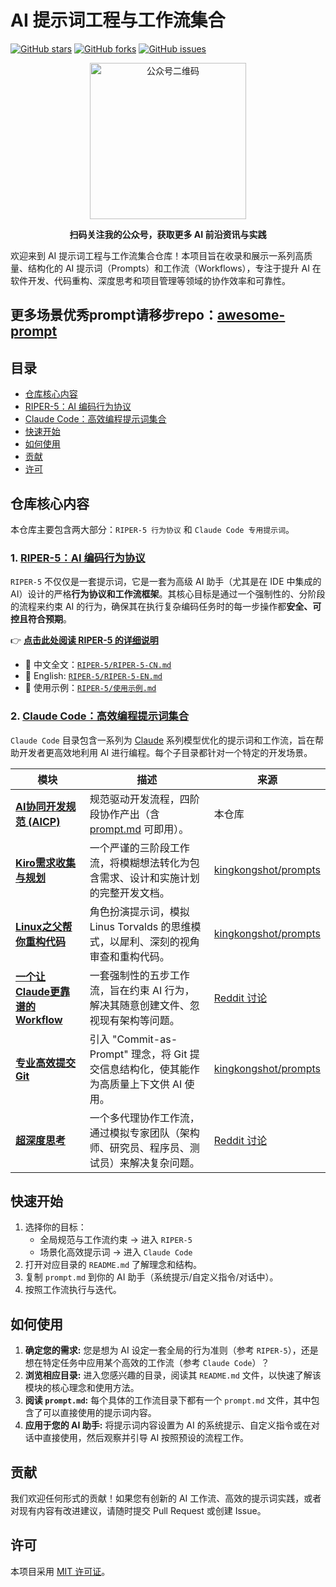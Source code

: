 # AI 提示词工程与工作流集合

[![GitHub stars](https://img.shields.io/github/stars/NeekChaw/RIPER-5.svg)](https://github.com/NeekChaw/RIPER-5/stargazers)
[![GitHub forks](https://img.shields.io/github/forks/NeekChaw/RIPER-5.svg)](https://github.com/NeekChaw/RIPER-5/network)
[![GitHub issues](https://img.shields.io/github/issues/NeekChaw/RIPER-5.svg)](https://github.com/NeekChaw/RIPER-5/issues)

<div align="center">
  <img src="image.png" width="250" alt="公众号二维码">
  <p><strong>扫码关注我的公众号，获取更多 AI 前沿资讯与实践</strong></p>
</div>

欢迎来到 AI 提示词工程与工作流集合仓库！本项目旨在收录和展示一系列高质量、结构化的 AI 提示词（Prompts）和工作流（Workflows），专注于提升 AI 在软件开发、代码重构、深度思考和项目管理等领域的协作效率和可靠性。

## 更多场景优秀prompt请移步repo：[awesome-prompt](https://github.com/NeekChaw/awesome-prompt)

## 目录

- [仓库核心内容](#仓库核心内容)
- [RIPER-5：AI 编码行为协议](#1-riper-5ai-编码行为协议)
- [Claude Code：高效编程提示词集合](#2-claude-code高效编程提示词集合)
- [快速开始](#快速开始)
- [如何使用](#如何使用)
- [贡献](#贡献)
- [许可](#许可)

## 仓库核心内容

本仓库主要包含两大部分：`RIPER-5 行为协议` 和 `Claude Code 专用提示词`。

### 1. [RIPER-5：AI 编码行为协议](./RIPER-5/)

`RIPER-5` 不仅仅是一套提示词，它是一套为高级 AI 助手（尤其是在 IDE 中集成的 AI）设计的严格**行为协议和工作流框架**。其核心目标是通过一个强制性的、分阶段的流程来约束 AI 的行为，确保其在执行复杂编码任务时的每一步操作都**安全、可控且符合预期**。

👉 **[点击此处阅读 RIPER-5 的详细说明](./RIPER-5/README.md)**

- 📘 中文全文：[`RIPER-5/RIPER-5-CN.md`](./RIPER-5/RIPER-5-CN.md)
- 📗 English: [`RIPER-5/RIPER-5-EN.md`](./RIPER-5/RIPER-5-EN.md)
- 🧪 使用示例：[`RIPER-5/使用示例.md`](./RIPER-5/使用示例.md)

### 2. [Claude Code：高效编程提示词集合](./Claude%20Code/)

`Claude Code` 目录包含一系列为 [Claude](https://claude.ai/) 系列模型优化的提示词和工作流，旨在帮助开发者更高效地利用 AI 进行编程。每个子目录都针对一个特定的开发场景。

| 模块                                                                                     | 描述                                                               | 来源                                                                                                         |
| ---------------------------------------------------------------------------------------- | ------------------------------------------------------------------ | ------------------------------------------------------------------------------------------------------------ |
| [**AI协同开发规范 (AICP)**](./Claude%20Code/AI%E5%8D%8F%E5%90%8C%E5%BC%80%E5%8F%91%E8%A7%84%E8%8C%83/) | 规范驱动开发流程，四阶段协作产出（含 [prompt.md](./Claude%20Code/AI%E5%8D%8F%E5%90%8C%E5%BC%80%E5%8F%91%E8%A7%84%E8%8C%83/prompt.md) 可即用）。 | 本仓库                                                                                                       |
| [**Kiro需求收集与规划**](./Claude%20Code/kiro%E9%9C%80%E6%B1%82%E6%94%B6%E9%9B%86/)               | 一个严谨的三阶段工作流，将模糊想法转化为包含需求、设计和实施计划的完整开发文档。 | [kingkongshot/prompts](https://github.com/kingkongshot/prompts)                                              |
| [**Linux之父帮你重构代码**](./Claude%20Code/Linux%E4%B9%8B%E7%88%B6%E5%B8%AE%E4%BD%A0%E9%87%8D%E6%9E%84%E4%BB%A3%E7%A0%81/) | 角色扮演提示词，模拟 Linus Torvalds 的思维模式，以犀利、深刻的视角审查和重构代码。 | [kingkongshot/prompts](https://github.com/kingkongshot/prompts)                                              |
| [**一个让Claude更靠谱的Workflow**](./Claude%20Code/%E4%B8%80%E4%B8%AA%E8%AE%A9cc%E6%9B%B4%E9%9D%A0%E8%B0%B1%E7%9A%84workflow/) | 一套强制性的五步工作流，旨在约束 AI 行为，解决其随意创建文件、忽视现有架构等问题。 | [Reddit 讨论](https://www.reddit.com/r/ClaudeAI/comments/1m3pol4/my_best_workflow_for_working_with_claude_code/) |
| [**专业高效提交Git**](./Claude%20Code/%E4%B8%93%E4%B8%9A%E9%AB%98%E6%95%88%E6%8F%90%E4%BA%A4Git/)         | 引入 "Commit-as-Prompt" 理念，将 Git 提交信息结构化，使其能作为高质量上下文供 AI 使用。 | [kingkongshot/prompts](https://github.com/kingkongshot/prompts)                                              |
| [**超深度思考**](./Claude%20Code/%E8%B6%85%E6%B7%B1%E5%BA%A6%E6%80%9D%E8%80%83/)                       | 一个多代理协作工作流，通过模拟专家团队（架构师、研究员、程序员、测试员）来解决复杂问题。| [Reddit 讨论](https://www.reddit.com/r/ClaudeAI/comments/1lpvj7z/ultrathink_task_command/)                       |

## 快速开始

1. 选择你的目标：
   - 全局规范与工作流约束 → 进入 `RIPER-5`
   - 场景化高效提示词 → 进入 `Claude Code`
2. 打开对应目录的 `README.md` 了解理念和结构。
3. 复制 `prompt.md` 到你的 AI 助手（系统提示/自定义指令/对话中）。
4. 按照工作流执行与迭代。

## 如何使用

1.  **确定您的需求:** 您是想为 AI 设定一套全局的行为准则（参考 `RIPER-5`），还是想在特定任务中应用某个高效的工作流（参考 `Claude Code`）？
2.  **浏览相应目录:** 进入您感兴趣的目录，阅读其 `README.md` 文件，以快速了解该模块的核心理念和使用方法。
3.  **阅读 `prompt.md`:** 每个具体的工作流目录下都有一个 `prompt.md` 文件，其中包含了可以直接使用的提示词内容。
4.  **应用于您的 AI 助手:** 将提示词内容设置为 AI 的系统提示、自定义指令或在对话中直接使用，然后观察并引导 AI 按照预设的流程工作。

## 贡献

我们欢迎任何形式的贡献！如果您有创新的 AI 工作流、高效的提示词实践，或者对现有内容有改进建议，请随时提交 Pull Request 或创建 Issue。

## 许可

本项目采用 [MIT 许可证](LICENSE)。